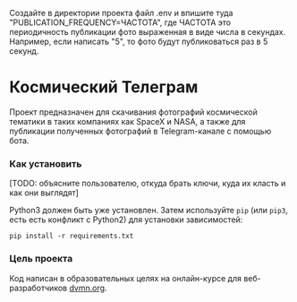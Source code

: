 Создайте в директории проекта файл .env и впишите туда "PUBLICATION_FREQUENCY=ЧАСТОТА", где ЧАСТОТА это периодичность публикации фото выраженная в виде числа в секундах. Например, если написать "5", то фото будут публиковаться раз в 5 секунд.

# Космический Телеграм

Проект предназначен для скачивания фотографий космической тематики в таких компаниях как SpaceX и NASA, а также для публикации полученных фотографий в Telegram-канале c помощью бота.

### Как установить

[TODO: объясните пользователю, откуда брать ключи, куда их класть и как они выглядят]

Python3 должен быть уже установлен. 
Затем используйте `pip` (или `pip3`, есть есть конфликт с Python2) для установки зависимостей:
```
pip install -r requirements.txt
```

### Цель проекта

Код написан в образовательных целях на онлайн-курсе для веб-разработчиков [dvmn.org](https://dvmn.org/).
